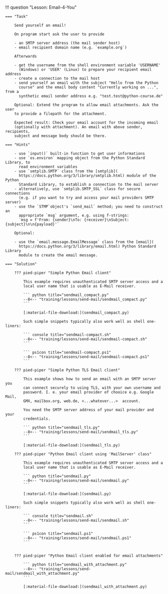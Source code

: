 !!! question "Lesson: Email-4-You"

    === "Task"

        Send yourself an email!
        
        On program start ask the user to provide

        - an SMTP server address (the mail sender host)
        - email recipient domain name (e.g. `example.org`)

        Afterwards

        - get the username from the shell environment variable 'USERNAME'
          (Windows) or 'USER' (Linux) to prepare your recipient email address
        - create a connection to the mail host
        - send yourself an email with the subject "Hello from the Python 
          course" and the email body content "Currently working on ...", from a
          synthetic email sender address e.g. "test.test@python-course.de"

        Optional: Extend the program to allow email attachments. Ask the user
        to provide a filepath for the attachment.

        Expected result: Check your email account for the incoming email
        (optionally with attachment). An email with above sender, recipients,
        subject and message body should be there.

    === "Hints"

        - use `input()` built-in function to get user informations
        - use `os.environ` mapping object from the Python Standard Library, to
          read environment variables
        - use `smtplib.SMTP` class from the [smtplib](
          https://docs.python.org/3/library/smtplib.html) module of the Python
          Standard Library, to establish a connection to the mail server
        - alternatively, use `smtplib.SMTP_SSL` class for secure connections
          (e.g. if you want to try and access your mail providers SMTP server)
        - use the `STMP`object's `send_mail` method; you need to construct an
          appropriate `msg` argument, e.g. using f-strings:
          `msg = f'From: {sender}\nTo: {receiver}\nSubject: {subject}\n\n{payload}'`

        Optional:

        - use the `email.message.EmailMessage` class from the [email](
          https://docs.python.org/3/library/email.html) Python Standard Library
          module to create the email message.

    === "Solution"

        ??? pied-piper "Simple Python Email client"

            This example requires unauthenticated SMTP server access and a 
            local user name that is usable as E-Mail receiver.

            ``` python title="sendmail_compact.py"
            --8<-- "training/lessons/send-mail/sendmail_compact.py"
            ```

            [:material-file-download:](sendmail_compact.py)

            Such simple snippets typically also work well as shell one-liners:

            ``` console title="sendmail-compact.sh"
            --8<-- "training/lessons/send-mail/sendmail-compact.sh"
            ```
            
            ``` ps1con title="sendmail-compact.ps1"
            --8<-- "training/lessons/send-mail/sendmail-compact.ps1"
            ```

        ??? pied-piper "Simple Python TLS Email client"

            This example shows how to send an email with an SMTP server you
            can connect securely to using TLS, with your own username and
            password. I. e. your email provider of chooice e.g. Google Mail,
            GMX, mailbox.org, web.de, <...whatever...>  account.

            You need the SMTP server address of your mail provider and your
            credentials.

            ``` python title="sendmail_tls.py"
            --8<-- "training/lessons/send-mail/sendmail_tls.py"
            ```

            [:material-file-download:](sendmail_tls.py)

        ??? pied-piper "Python Email client using 'MailServer' class"

            This example requires unauthenticated SMTP server access and a 
            local user name that is usable as E-Mail receiver.

            ``` python title="sendmail.py"
            --8<-- "training/lessons/send-mail/sendmail.py"
            ```

            [:material-file-download:](sendmail.py)

            Such simple snippets typically also work well as shell one-liners:

            ``` console title="sendmail.sh"
            --8<-- "training/lessons/send-mail/sendmail.sh"
            ```
            
            ``` ps1con title="sendmail.ps1"
            --8<-- "training/lessons/send-mail/sendmail.ps1"
            ```


        ??? pied-piper "Python Email client enabled for email attachments"

            ``` python title="sendmail_with_attachment.py"
            --8<-- "training/lessons/send-mail/sendmail_with_attachment.py"
            ```

            [:material-file-download:](sendmail_with_attachment.py)
